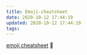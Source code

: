 ```yaml
---
title: Emoji-cheatsheet
date: 2020-10-12 17:44:19
updated: 2020-10-12 17:44:19
tags:
---
```

[emoji cheatsheet](https://www.webfx.com/tools/emoji-cheat-sheet/)
:tada:
